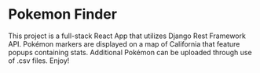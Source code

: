 # Pokemon Finder

This project is a full-stack React App that utilizes Django Rest Framework API. Pokémon markers are displayed on a map of California that feature popups containing stats. Additional Pokémon can be uploaded through use of .csv files. Enjoy!


